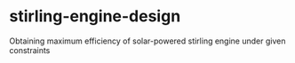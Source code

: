 # stirling-engine-design
Obtaining maximum efficiency of solar-powered stirling engine under given constraints
